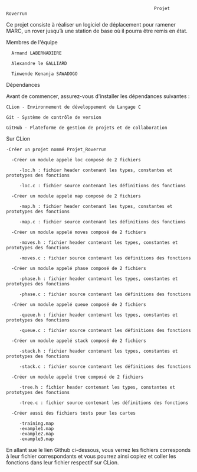                                                             Projet Roverrun


Ce projet consiste à réaliser un logiciel de déplacement pour ramener MARC, un rover jusqu’à une station de base où il pourra être remis en état.


Membres de l'équipe 

      Armand LABERNADIERE

      Alexandre le GALLIARD
  
      Tinwende Kenanja SAWADOGO


Dépendances
 
  Avant de commencer, assurez-vous d'installer les dépendances suivantes :
    
    CLion - Environnement de développement du Langage C
    
    Git - Système de contrôle de version
    
    GitHub - Plateforme de gestion de projets et de collaboration
  
  Sur CLion
  
    -Créer un projet nommé Projet_Roverrun
    
      -Créer un module appelé loc composé de 2 fichiers
      
         -loc.h : fichier header contenant les types, constantes et prototypes des fonctions 
         
         -loc.c : fichier source contenant les définitions des fonctions 
         
      -Créer un module appelé map composé de 2 fichiers
      
         -map.h : fichier header contenant les types, constantes et prototypes des fonctions 
         
         -map.c : fichier source contenant les définitions des fonctions

      -Créer un module appelé moves composé de 2 fichiers
      
         -moves.h : fichier header contenant les types, constantes et prototypes des fonctions 
         
         -moves.c : fichier source contenant les définitions des fonctions 
     
      -Créer un module appelé phase composé de 2 fichiers
      
         -phase.h : fichier header contenant les types, constantes et prototypes des fonctions 
         
         -phase.c : fichier source contenant les définitions des fonctions 

      -Créer un module appelé queue composé de 2 fichiers
      
         -queue.h : fichier header contenant les types, constantes et prototypes des fonctions 
         
         -queue.c : fichier source contenant les définitions des fonctions 

      -Créer un module appelé stack composé de 2 fichiers
      
         -stack.h : fichier header contenant les types, constantes et prototypes des fonctions 
         
         -stack.c : fichier source contenant les définitions des fonctions

      -Créer un module appelé tree composé de 2 fichiers
      
         -tree.h : fichier header contenant les types, constantes et prototypes des fonctions 
         
         -tree.c : fichier source contenant les définitions des fonctions 

      -Créer aussi des fichiers tests pour les cartes
      
         -training.map 
         -example1.map
         -example2.map
         -example3.map



        
         
         
         
         
En allant sue le lien Github ci-dessous, vous verrez les fichiers corresponds à leur fichier correspondants et vous pourrez ainsi copiez et coller les fonctions dans leur fichier respectif sur CLion.

